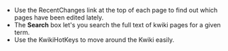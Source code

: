 * Use the RecentChanges link at the top of each page to find out which pages have been edited lately.
* The **Search** box let's you search the full text of kwiki pages for a given term.
* Use the KwikiHotKeys to move around the Kwiki easily.
